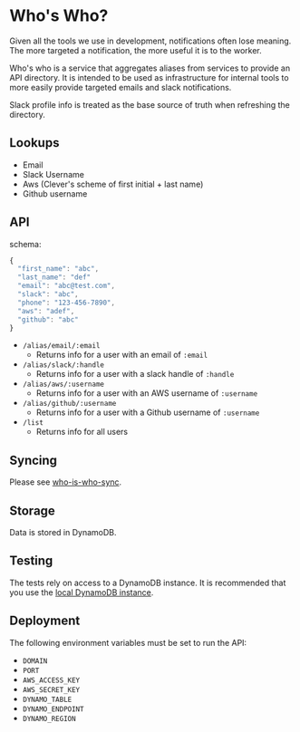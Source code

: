 # Who's Who?

Given all the tools we use in development, notifications often lose meaning.
The more targeted a notification, the more useful it is to the worker.

Who's who is a service that aggregates aliases from services to provide an API directory.
It is intended to be used as infrastructure for internal tools to more easily provide targeted emails and slack notifications.

Slack profile info is treated as the base source of truth when refreshing the directory.

## Lookups

- Email
- Slack Username
- Aws (Clever's scheme of first initial + last name)
- Github username

## API

schema:

```js
{
  "first_name": "abc",
  "last_name": "def"
  "email": "abc@test.com",
  "slack": "abc",
  "phone": "123-456-7890",
  "aws": "adef",
  "github": "abc"
}
```

- `/alias/email/:email`
  - Returns info for a user with an email of `:email`
- `/alias/slack/:handle`
  - Returns info for a user with a slack handle of `:handle`
- `/alias/aws/:username`
  - Returns info for a user with an AWS username of `:username`
- `/alias/github/:username`
  - Returns info for a user with a Github username of `:username`
- `/list`
  - Returns info for all users


## Syncing

Please see [who-is-who-sync](https://github.com/Clever/who-is-who-sync).


## Storage

Data is stored in DynamoDB.

## Testing

The tests rely on access to a DynamoDB instance.
It is recommended that you use the [local DynamoDB instance](http://docs.aws.amazon.com/amazondynamodb/latest/developerguide/Tools.DynamoDBLocal.html).

## Deployment

The following environment variables must be set to run the API:

- `DOMAIN`
- `PORT`
- `AWS_ACCESS_KEY`
- `AWS_SECRET_KEY`
- `DYNAMO_TABLE`
- `DYNAMO_ENDPOINT`
- `DYNAMO_REGION`

